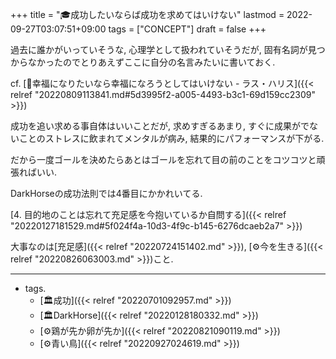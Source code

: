 +++
title = "🎓成功したいならば成功を求めてはいけない"
lastmod = 2022-09-27T03:07:51+09:00
tags = ["CONCEPT"]
draft = false
+++

過去に誰かがいっていそうな, 心理学として扱われていそうだが, 固有名詞が見つからなかったのでとりあえずここに自分の名言みたいに書いておく.

cf. [📜幸福になりたいなら幸福になろうとしてはいけない - ラス・ハリス]({{< relref "20220809113841.md#5d3995f2-a005-4493-b3c1-69d159cc2309" >}})

成功を追い求める事自体はいいことだが, 求めすぎるあまり, すぐに成果がでないことのストレスに飲まれてメンタルが病み, 結果的にパフォーマンスが下がる.

だから一度ゴールを決めたらあとはゴールを忘れて目の前のことをコツコツと頑張ればいい.

DarkHorseの成功法則では4番目にかかれいてる.

[4. 目的地のことは忘れて充足感を今抱いているか自問する]({{< relref "20220127181529.md#5f024f4a-10d3-4f9c-b145-6276dcaeb2a7" >}})

大事なのは[充足感]({{< relref "20220724151402.md" >}}), [⚙今を生きる]({{< relref "20220826063003.md" >}})こと.

---

-   tags.
    -   [🏛成功]({{< relref "20220701092957.md" >}})
    -   [🏛DarkHorse]({{< relref "20220128180332.md" >}})
    -   [⚙鶏が先か卵が先か]({{< relref "20220821090119.md" >}})
    -   [⚙青い鳥]({{< relref "20220927024619.md" >}})
